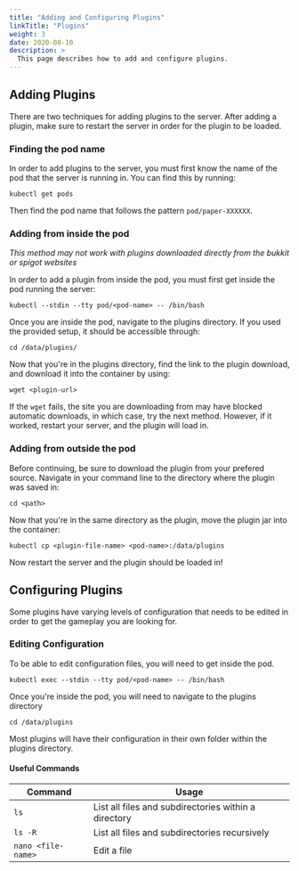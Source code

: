 ```yaml
---
title: "Adding and Configuring Plugins"
linkTitle: "Plugins"
weight: 3
date: 2020-08-10
description: >
  This page describes how to add and configure plugins.
---
```

## Adding Plugins
There are two techniques for adding plugins to the server. After adding a plugin, make sure to restart the server in order for the plugin to be loaded.

### Finding the pod name
In order to add plugins to the server, you must first know the name of the pod that the server is running in. You can find this by running:
```
kubectl get pods
```
Then find the pod name that follows the pattern ```pod/paper-XXXXXX```.

### Adding from inside the pod
*This method may not work with plugins downloaded directly from the bukkit or spigot websites*

In order to add a plugin from inside the pod, you must first get inside the pod running the server:
```
kubectl --stdin --tty pod/<pod-name> -- /bin/bash
```

Once you are inside the pod, navigate to the plugins directory. If you used the provided setup, it should be accessible through:
```
cd /data/plugins/
```

Now that you're in the plugins directory, find the link to the plugin download, and download it into the container by using:
```
wget <plugin-url>
```

If the ```wget``` fails, the site you are downloading from may have blocked automatic downloads, in which case, try the next method. However, if it worked, restart your server, and the plugin will load in.

### Adding from outside the pod
Before continuing, be sure to download the plugin from your prefered source. Navigate in your command line to the directory where the plugin was saved in:
```
cd <path>
```
Now that you're in the same directory as the plugin, move the plugin jar into the container:
```
kubectl cp <plugin-file-name> <pod-name>:/data/plugins
```
Now restart the server and the plugin should be loaded in!

## Configuring Plugins
Some plugins have varying levels of configuration that needs to be edited in order to get the gameplay you are looking for.

### Editing Configuration
To be able to edit configuration files, you will need to get inside the pod.
```
kubectl exec --stdin --tty pod/<pod-name> -- /bin/bash
```

Once you're inside the pod, you will need to navigate to the plugins directory

```
cd /data/plugins
```

Most plugins will have their configuration in their own folder within the plugins directory.

#### Useful Commands
|Command               |Usage                                               |
|----------------------|----------------------------------------------------|
|```ls```              |List all files and subdirectories within a directory|
|```ls -R```           |List all files and subdirectories recursively       |
|```nano <file-name>```|Edit a file                                         |
